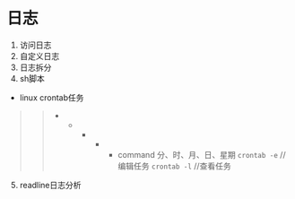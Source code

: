 # 日志
1. 访问日志
2. 自定义日志
3. 日志拆分
4. sh脚本
- linux crontab任务 
>> * * * * * command 分、时、月、日、星期
`crontab -e` //编辑任务
`crontab -l` //查看任务
5. readline日志分析
